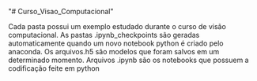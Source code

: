 "# Curso_Visao_Computacional" 

Cada pasta possui um exemplo estudado durante o curso de visão computacional.
As pastas .ipynb_checkpoints são geradas automaticamente quando um novo notebook python é criado pelo anaconda.
Os arquivos.h5 são modelos que foram salvos em um determinado momento.
Arquivos .ipynb são os notebooks que possuem a codificação feite em python

